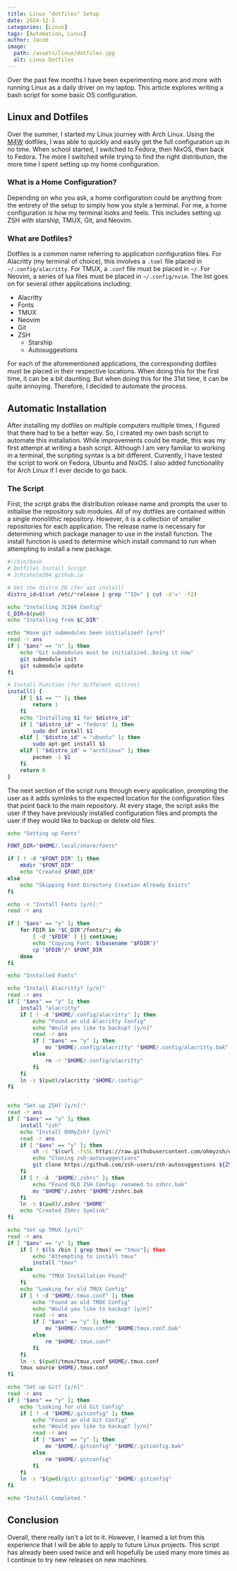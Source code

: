 ```yaml
---
title: Linux "dotfiles" Setup
date: 2024-12-1
categories: [Linux]
tags: [Automation, Linux]
author: Jacob
image:
  path: /assets/linux/dotfiles.jpg
  alt: Linux Dotfiles
---
```


Over the past few months I have been experimenting more and more with running Linux as a daily driver on my laptop. This article explores writing a bash script for some basic OS configuration.

## Linux and Dotfiles
Over the summer, I started my Linux journey with Arch Linux.
Using the [M4W](https://github.com/mylinuxforwork/dotfiles) dotfiles, I was able to quickly and easily get the full configuration up in no time.
When school started, I switched to Fedora, then NixOS, then back to Fedora.
The more I switched while trying to find the right distribution, the more time I spent setting up my home configuration.

### What is a Home Configuration?
Depending on who you ask, a home configuration could be anything from the entirety of the setup to simply how you style a terminal.
For me, a home configuration is how my terminal looks and feels.
This includes setting up ZSH with starship, TMUX, Git, and Neovim.

### What are Dotfiles?
Dotfiles is a common name referring to application configuration files.
For Alacritty (my terminal of choice), this involves a `.toml` file placed in `~/.config/alacritty`.
For TMUX, a `.conf` file must be placed in `~/`.
For Neovim, a series of lua files must be placed in `~/.config/nvim`.
The list goes on for several other applications including:
- Alacritty
- Fonts
- TMUX
- Neovim
- Git
- ZSH
	- Starship
	- Autosuggestions

For each of the aforementioned applications, the corresponding dotfiles must be placed in their respective locations.
When doing this for the first time, it can be a bit daunting.
But when doing this for the 31st time, it can be quite annoying.
Therefore, I decided to automate the process.

## Automatic Installation 
After installing my dotfiles on multiple computers multiple times, I figured that there had to be a better way.
So, I created my own bash script to automate this installation.
While improvements could be made, this was my first attempt at writing a bash script.
Although I am very familiar to working in a terminal, the scripting syntax is a bit different.
Currently, I have tested the script to work on Fedora, Ubuntu and NixOS.
I also added functionality for Arch Linux if I ever decide to go back.

### The Script
First, the script grabs the distribution release name and prompts the user to initialise the repository sub modules.
All of my dotfiles are contained within a single monolithic repository.
However, it is a collection of smaller repositories for each application.
The release name is necessary for determining which package manager to use in the install function.
The install function is used to determine which install command to run when attempting to install a new package.


```bash
#!/bin/bash
# Dotfiles Install Script
# Jchisholm204.github.io

# Get the distro ID (for apt install)
distro_id=$(cat /etc/*release | grep "^ID=" | cut -d'=' -f2)

echo "Installing JC204 Config"
C_DIR=$(pwd)
echo "Installing from $C_DIR"

echo "Have git submodules been initialized? [y/n]"
read -r ans
if [ "$ans" == "n" ]; then
    echo "Git submodules must be initialized..Doing it now"
    git submodule init
    git submodule update
fi

# Install Function (for different distros)
install() {
    if [ $1 == "" ]; then
        return 1
    fi
    echo "Installing $1 for $distro_id"
    if [ "$distro_id" = "fedora" ]; then
        sudo dnf install $1
    elif [ "$distro_id" = "ubuntu" ]; then
        sudo apt-get install $1
    elif [ "$distro_id" = "archlinux" ]; then
        pacman -S $1
    fi
    return 0
}
```


The next section of the script runs through every application, prompting the user as it adds symlinks to the expected location for the configuration files that point back to the main repository.
At every stage, the script asks the user if they have previously installed configuration files and prompts the user if they would like to backup or delete old files.


```bash
echo "Setting up Fonts"

FONT_DIR="$HOME/.local/share/fonts"

if [ ! -d "$FONT_DIR" ]; then
    mkdir "$FONT_DIR"
    echo "Created $FONT_DIR"
else
    echo "Skipping Font Directory Creation Already Exists"
fi

echo -n "Install Fonts [y/n]:"
read -r ans

if [ "$ans" == "y" ]; then
    for FDIR in "$C_DIR"/fonts/*; do
        [ -d "$FDIR" ] || continue;
        echo "Copying Font: $(basename "$FDIR")"
        cp "$FDIR"/* $FONT_DIR
    done
fi

echo "Installed Fonts"

echo "Install Alacritty? [y/n]"
read -r ans
if [ "$ans" == "y" ]; then
    install "alacritty"
    if [ ! -d "$HOME/.config/alacritty" ]; then
        echo "Found an old Alacritty Config"
        echo "Would you like to backup? [y/n]"
        read -r ans
        if [ "$ans" == "y" ]; then
            mv "$HOME/.config/alacritty" "$HOME/.config/alacritty.bak"
        else
            rm -r "$HOME/.config/alacritty"
        fi
    fi
    ln -s $(pwd)/alacritty "$HOME/.config/"
fi


echo "Set up ZSH? [y/n]:"
read -r ans
if [ "$ans" == "y" ]; then
    install "zsh"
    echo "Install OhMyZsh? [y/n]"
    read -r ans
    if [ "$ans" == "y" ]; then
        sh -c "$(curl -fsSL https://raw.githubusercontent.com/ohmyzsh/ohmyzsh/master/tools/install.sh)"
        echo "Cloning zsh-autosuggestions"
        git clone https://github.com/zsh-users/zsh-autosuggestions ${ZSH_CUSTOM:-~/.oh-my-zsh/custom}/plugins/zsh-autosuggestions
    fi
    if [ ! -d  "$HOME/.zshrc" ]; then
        echo "Found OLD ZSH Config: renamed to zshrc.bak"
        mv "$HOME"/.zshrc "$HOME"/zshrc.bak
    fi
    ln -s $(pwd)/.zshrc "$HOME"
    echo "Created ZSHrc Symlink"
fi

echo "Set up TMUX [y/n]"
read -r ans
if [ "$ans" == "y" ]; then
    if [ ! $(ls /bin | grep tmux) == "tmux"]; then
        echo "Attempting to install tmux"
        install "tmux"
    else
        echo "TMUX Installation Found"
    fi
    echo "Looking for old TMUX Config"
    if [ ! -d "$HOME/.tmux.conf" ]; then
        echo "Found an old TMUX Config"
        echo "Would you like to backup? [y/n]"
        read -r ans
        if [ "$ans" == "y" ]; then
            mv "$HOME/.tmux.conf" "$HOME/tmux.conf.bak"
        else
            rm "$HOME/.tmux.conf"
        fi
    fi
    ln -s $(pwd)/tmux/tmux.conf $HOME/.tmux.conf
    tmux source $HOME/.tmux.conf
fi

echo "Set up Git? [y/n]"
read -r ans
if [ "$ans" == "y" ]; then
    echo "Looking for old Git Config"
    if [ ! -d "$HOME/.gitconfig" ]; then
        echo "Found an old Git Config"
        echo "Would you like to backup? [y/n]"
        read -r ans
        if [ "$ans" == "y" ]; then
            mv "$HOME/.gitconfig" "$HOME/.gitconfig.bak"
        else
            rm "$HOME/.gitconfig"
        fi
    fi
    ln -s "$(pwd)/git/.gitconfig" "$HOME/.gitconfig"
fi

echo "Install Completed."
```

## Conclusion
Overall, there really isn't a lot to it.
However, I learned a lot from this experience that I will be able to apply to future Linux projects.
This script has already been used twice and will hopefully be used many more times as I continue to try new releases on new machines.